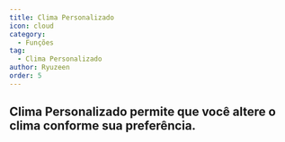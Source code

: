 ```yaml
---
title: Clima Personalizado
icon: cloud
category:
  - Funções
tag:
  - Clima Personalizado
author: Ryuzeen
order: 5
---
```


## Clima Personalizado permite que você altere o clima conforme sua preferência.
